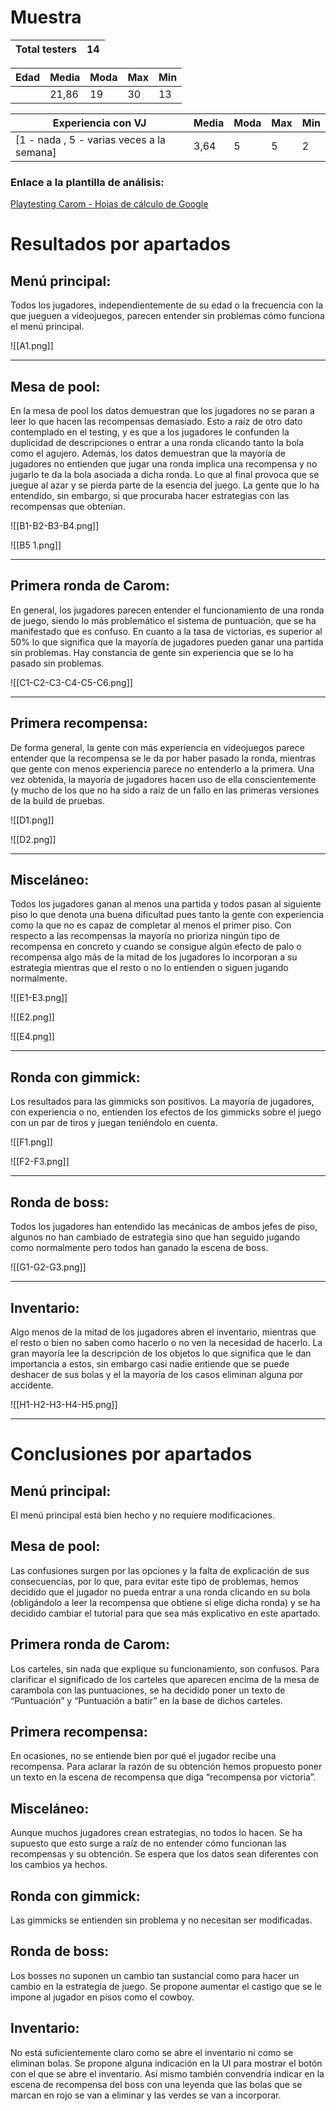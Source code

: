 
# Muestra

| Total testers | 14  |
| ------------- | --- |

| Edad | Media | Moda | Max | Min |
| ---- | ----- | ---- | --- | --- |
|      | 21,86 | 19   | 30  | 13  |

| Experiencia con VJ                        | Media | Moda | Max | Min |
| ----------------------------------------- | ----- | ---- | --- | --- |
| [1 - nada , 5 - varias veces a la semana] | 3,64  | 5    | 5   | 2   |

### **Enlace a la plantilla de análisis:**
[Playtesting Carom - Hojas de cálculo de Google](https://docs.google.com/spreadsheets/d/1kO3TXSgIrMQQ1YXdM0qgFCgBMQKkF8bjtNB6bne5XQU/edit?gid=1545766014#gid=1545766014)


# Resultados por apartados
  
## Menú principal:

Todos los jugadores, independientemente de su edad o la frecuencia con la que jueguen a videojuegos, parecen entender sin problemas cómo funciona el menú principal.

![[A1.png]]

---
## Mesa de pool:

En la mesa de pool los datos demuestran que los jugadores no se paran a leer lo que hacen las recompensas demasiado. Esto a raíz de otro dato contemplado en el testing, y es que a los jugadores le confunden la duplicidad de descripciones o entrar a una ronda clicando tanto la bola como el agujero. Además, los datos demuestran que la mayoría de jugadores no entienden que jugar una ronda implica una recompensa y no jugarlo te da la bola asociada a dicha ronda. Lo que al final provoca que se juegue al azar y se pierda parte de la esencia del juego. La gente que lo ha entendido, sin embargo, si que procuraba hacer estrategias con las recompensas que obtenían.

![[B1-B2-B3-B4.png]]

![[B5 1.png]]

---
## Primera ronda de Carom:

En general, los jugadores parecen entender el funcionamiento de una ronda de juego, siendo lo más problemático el sistema de puntuación, que se ha manifestado que es confuso. En cuanto a la tasa de victorias, es superior al 50% lo que significa que la mayoría de jugadores pueden ganar una partida sin problemas. Hay constancia de gente sin experiencia que se lo ha pasado sin problemas.

![[C1-C2-C3-C4-C5-C6.png]]

---
## Primera recompensa:

De forma general, la gente con más experiencia en videojuegos parece entender que la recompensa se le da por haber pasado la ronda, mientras que gente con menos experiencia parece no entenderlo a la primera. Una vez obtenida, la mayoría de jugadores hacen uso de ella conscientemente (y mucho de los que no ha sido a raíz de un fallo en las primeras versiones de la build de pruebas.

![[D1.png]]

![[D2.png]]

---
## Misceláneo:

Todos los jugadores ganan al menos una partida y todos pasan al siguiente piso lo que denota una buena dificultad pues tanto la gente con experiencia como la que no es capaz de completar al menos el primer piso. Con respecto a las recompensas la mayoría no prioriza ningún tipo de recompensa en concreto y cuando se consigue algún efecto de palo o recompensa algo más de la mitad de los jugadores lo incorporan a su estrategia mientras que el resto o no lo entienden o siguen jugando normalmente.

![[E1-E3.png]]

![[E2.png]]

![[E4.png]]

---
## Ronda con gimmick:

Los resultados para las gimmicks son positivos. La mayoría de jugadores, con experiencia o no, entienden los efectos de los gimmicks sobre el juego con un par de tiros y juegan teniéndolo en cuenta.

![[F1.png]]

![[F2-F3.png]]

---
## Ronda de boss:

Todos los jugadores han entendido las mecánicas de ambos jefes de piso, algunos no han cambiado de estrategia sino que han seguido jugando como normalmente pero todos han ganado la escena de boss.

![[G1-G2-G3.png]]

---
## Inventario:

Algo menos de la mitad de los jugadores abren el inventario, mientras que el resto o bien no saben como hacerlo o no ven la necesidad de hacerlo. La gran mayoría lee la descripción de los objetos lo que significa que le dan importancia a estos, sin embargo casi nadie entiende que se puede deshacer de sus bolas y el la mayoría de los casos eliminan alguna por accidente.

![[H1-H2-H3-H4-H5.png]]

---

# Conclusiones por apartados

## Menú principal:

El menú principal está bien hecho y no requiere modificaciones.

## Mesa de pool:

Las confusiones surgen por las opciones y la falta de explicación de sus consecuencias, por lo que, para evitar este tipo de problemas, hemos decidido que el jugador no pueda entrar a una ronda clicando en su bola (obligándolo a leer la recompensa que obtiene si elige dicha ronda) y se ha decidido cambiar el tutorial para que sea más explicativo en este apartado.

## Primera ronda de Carom:

Los carteles, sin nada que explique su funcionamiento, son confusos. Para clarificar el significado de los carteles que aparecen encima de la mesa de carambola con las puntuaciones, se ha decidido poner un texto de “Puntuación” y “Puntuación a batir” en la base de dichos carteles.

## Primera recompensa:

En ocasiones, no se entiende bien por qué el jugador recibe una recompensa. Para aclarar la razón de su obtención hemos propuesto poner un texto en la escena de recompensa que diga “recompensa por victoria”.

## Misceláneo:

Aunque muchos jugadores crean estrategias, no todos lo hacen. Se ha supuesto que esto surge a raíz de no entender cómo funcionan las recompensas y su obtención. Se espera que los datos sean diferentes con los cambios ya hechos.

## Ronda con gimmick:

Las gimmicks se entienden sin problema y no necesitan ser modificadas.

## Ronda de boss:

Los bosses no suponen un cambio tan sustancial como para hacer un cambio en la estrategia de juego. Se propone aumentar el castigo que se le impone al jugador en pisos como el cowboy.

## Inventario:

No está suficientemente claro como se abre el inventario ni como se eliminan bolas. Se propone alguna indicación en la UI para mostrar el botón con el que se abre el inventario. Así mismo también convendría indicar en la escena de recompensa del boss con una leyenda que las bolas que se marcan en rojo se van a eliminar y las verdes se van a incorporar.